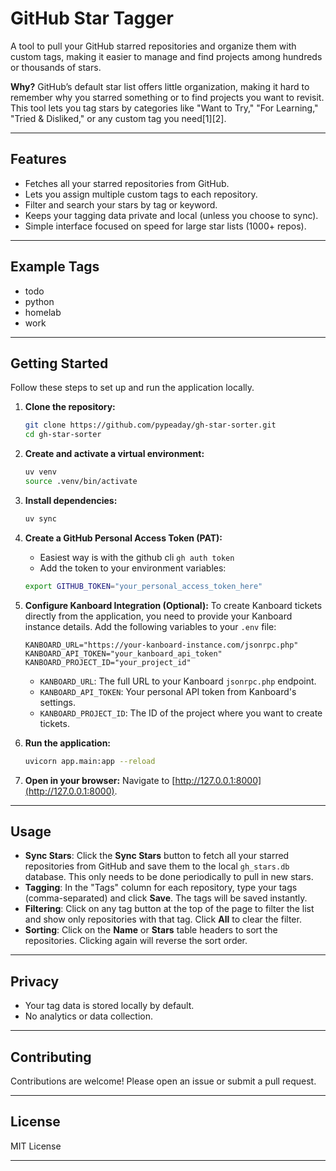 # GitHub Star Tagger

A tool to pull your GitHub starred repositories and organize them with custom tags, making it easier to manage and find projects among hundreds or thousands of stars.

**Why?**
GitHub’s default star list offers little organization, making it hard to remember why you starred something or to find projects you want to revisit. This tool lets you tag stars by categories like "Want to Try," "For Learning," "Tried & Disliked," or any custom tag you need[1][2].

---

## Features

- Fetches all your starred repositories from GitHub.
- Lets you assign multiple custom tags to each repository.
- Filter and search your stars by tag or keyword.
- Keeps your tagging data private and local (unless you choose to sync).
- Simple interface focused on speed for large star lists (1000+ repos).

---

## Example Tags

- todo
- python
- homelab
- work

---

## Getting Started

Follow these steps to set up and run the application locally.

1.  **Clone the repository:**
    ```bash
    git clone https://github.com/pypeaday/gh-star-sorter.git
    cd gh-star-sorter
    ```

2.  **Create and activate a virtual environment:**
    ```bash
    uv venv
    source .venv/bin/activate
    ```

3.  **Install dependencies:**
    ```bash
    uv sync
    ```

4.  **Create a GitHub Personal Access Token (PAT):**
    - Easiest way is with the github cli `gh auth token`
    - Add the token to your environment variables:
    ```bash
    export GITHUB_TOKEN="your_personal_access_token_here"
    ```

6.  **Configure Kanboard Integration (Optional):**
    To create Kanboard tickets directly from the application, you need to provide your Kanboard instance details. Add the following variables to your `.env` file:
    ```
    KANBOARD_URL="https://your-kanboard-instance.com/jsonrpc.php"
    KANBOARD_API_TOKEN="your_kanboard_api_token"
    KANBOARD_PROJECT_ID="your_project_id"
    ```
    -   `KANBOARD_URL`: The full URL to your Kanboard `jsonrpc.php` endpoint.
    -   `KANBOARD_API_TOKEN`: Your personal API token from Kanboard's settings.
    -   `KANBOARD_PROJECT_ID`: The ID of the project where you want to create tickets.

7.  **Run the application:**
    ```bash
    uvicorn app.main:app --reload
    ```

8.  **Open in your browser:**
    Navigate to [http://127.0.0.1:8000](http://127.0.0.1:8000).

---

## Usage

-   **Sync Stars**: Click the **Sync Stars** button to fetch all your starred repositories from GitHub and save them to the local `gh_stars.db` database. This only needs to be done periodically to pull in new stars.
-   **Tagging**: In the "Tags" column for each repository, type your tags (comma-separated) and click **Save**. The tags will be saved instantly.
-   **Filtering**: Click on any tag button at the top of the page to filter the list and show only repositories with that tag. Click **All** to clear the filter.
-   **Sorting**: Click on the **Name** or **Stars** table headers to sort the repositories. Clicking again will reverse the sort order.

---

## Privacy

- Your tag data is stored locally by default.
- No analytics or data collection.

---

## Contributing

Contributions are welcome! Please open an issue or submit a pull request.

---

## License

MIT License

---
